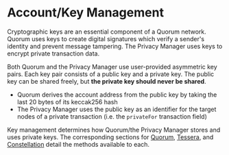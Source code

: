# Account/Key Management

Cryptographic keys are an essential component of a Quorum network.  Quorum uses keys to create digital signatures which verify a sender's identity and prevent message tampering.  The Privacy Manager uses keys to encrypt private transaction data.

Both Quorum and the Privacy Manager use user-provided asymmetric key pairs.  Each key pair consists of a public key and a private key.  The public key can be shared freely, but **the private key should never be shared**.

* Quorum derives the account address from the public key by taking the last 20 bytes of its keccak256 hash
* The Privacy Manager uses the public key as an identifier for the target nodes of a private transaction (i.e. the `privateFor` transaction field)

Key management determines how Quorum/the Privacy Manager stores and uses private keys.  The corresponding sections for [Quorum](../Quorum/Overview), [Tessera](../Tessera/Overview), and [Constellation](../Constellation/Overview) detail the methods available to each. 
  